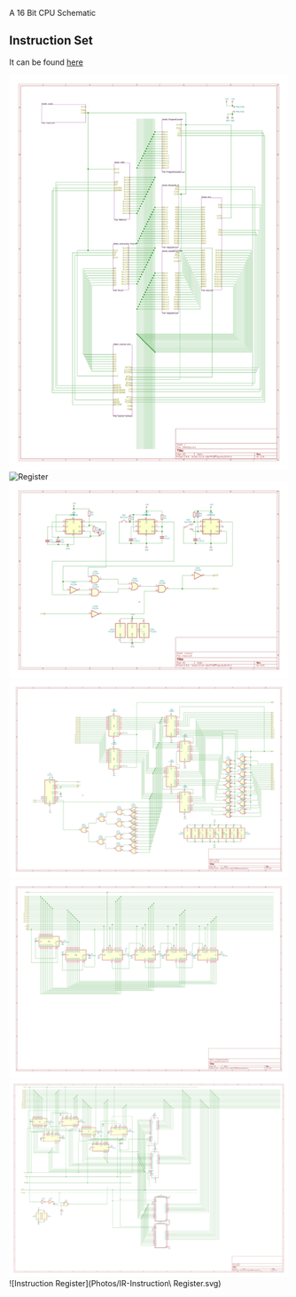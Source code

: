A 16 Bit CPU Schematic

## Instruction Set

It can be found [here](https://docs.google.com/spreadsheets/d/1bDObkBc0xerhLb_7aUqUZHJFpincPKz191_meNZrJVs/edit?usp=sharing)

![Outer](Photos/16bitCpu.svg)
![Register](Photos/resgister-sheet5F747766)
![Clock](Photos/clock-clock.svg)
![ALU](Photos/ALU-ALU.svg)
![Program Counter](Photos/ProgramCounter-ProgramCounter.svg)
![RAM](Photos/RAM-RAM.svg)
![Instruction Register](Photos/IR-Instruction\ Register.svg)
